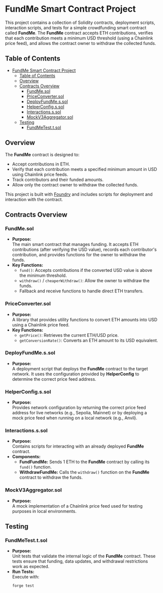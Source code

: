 # FundMe Smart Contract Project

This project contains a collection of Solidity contracts, deployment scripts, interaction scripts, and tests for a simple crowdfunding smart contract called **FundMe**. The **FundMe** contract accepts ETH contributions, verifies that each contribution meets a minimum USD threshold (using a Chainlink price feed), and allows the contract owner to withdraw the collected funds.

## Table of Contents
- [FundMe Smart Contract Project](#fundme-smart-contract-project)
  - [Table of Contents](#table-of-contents)
  - [Overview](#overview)
  - [Contracts Overview](#contracts-overview)
    - [FundMe.sol](#fundmesol)
    - [PriceConverter.sol](#priceconvertersol)
    - [DeployFundMe.s.sol](#deployfundmessol)
    - [HelperConfig.s.sol](#helperconfigssol)
    - [Interactions.s.sol](#interactionsssol)
    - [MockV3Aggregator.sol](#mockv3aggregatorsol)
  - [Testing](#testing)
    - [FundMeTest.t.sol](#fundmetesttsol)

## Overview

The **FundMe** contract is designed to:
- Accept contributions in ETH.
- Verify that each contribution meets a specified minimum amount in USD using Chainlink price feeds.
- Track contributors and their funded amounts.
- Allow only the contract owner to withdraw the collected funds.

This project is built with [Foundry](https://book.getfoundry.sh/) and includes scripts for deployment and interaction with the contract.

## Contracts Overview

### FundMe.sol
- **Purpose:**  
  The main smart contract that manages funding. It accepts ETH contributions (after verifying the USD value), records each contributor's contribution, and provides functions for the owner to withdraw the funds.
- **Key Functions:**  
  - `fund()`: Accepts contributions if the converted USD value is above the minimum threshold.
  - `withdraw()` / `cheaperWithdraw()`: Allow the owner to withdraw the funds.
  - Fallback and receive functions to handle direct ETH transfers.

### PriceConverter.sol
- **Purpose:**  
  A library that provides utility functions to convert ETH amounts into USD using a Chainlink price feed.
- **Key Functions:**  
  - `getPrice()`: Retrieves the current ETH/USD price.
  - `getConversionRate()`: Converts an ETH amount to its USD equivalent.

### DeployFundMe.s.sol
- **Purpose:**  
  A deployment script that deploys the **FundMe** contract to the target network. It uses the configuration provided by **HelperConfig** to determine the correct price feed address.

### HelperConfig.s.sol
- **Purpose:**  
  Provides network configuration by returning the correct price feed address for live networks (e.g., Sepolia, Mainnet) or by deploying a mock price feed when running on a local network (e.g., Anvil).

### Interactions.s.sol
- **Purpose:**  
  Contains scripts for interacting with an already deployed **FundMe** contract.
- **Components:**
  - **FundFundMe:** Sends 1 ETH to the **FundMe** contract by calling its `fund()` function.
  - **WithdrawFundMe:** Calls the `withdraw()` function on the **FundMe** contract to withdraw the funds.

### MockV3Aggregator.sol
- **Purpose:**  
  A mock implementation of a Chainlink price feed used for testing purposes in local environments.

## Testing

### FundMeTest.t.sol
- **Purpose:**  
  Unit tests that validate the internal logic of the **FundMe** contract. These tests ensure that funding, data updates, and withdrawal restrictions work as expected.
- **Run Tests:**  
  Execute with:
  ```bash
  forge test
